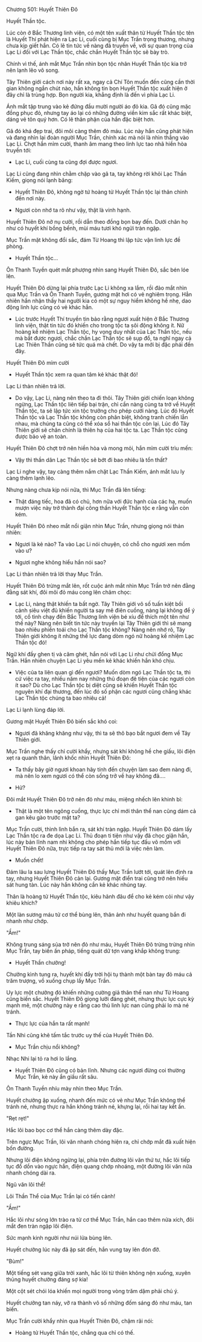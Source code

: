 




Chương 501: Huyết Thiên Đô


Huyết Thần tộc.

Lúc còn ở Bắc Thương linh viện, có một tên xuất thân từ Huyết Thần tộc tên là Huyết Thí phát hiện ra Lạc Li, cuối cùng bị Mục Trần trọng thương, nhưng chưa kịp giết hắn. Có lẽ tin tức về nàng đã truyền về, với sự quan trọng của Lạc Li đối với Lạc Thần tộc, chắc chắn Huyết Thần tộc sẽ bày trò.

Chính vì thế, ánh mắt Mục Trần nhìn bọn tộc nhân Huyết Thần tộc kia trở nên lạnh lẽo vô song.

Tây Thiên giới cách nơi này rất xa, ngay cả Chí Tôn muốn đến cũng cần thời gian không ngắn chút nào, hắn không tin bọn Huyết Thần tộc xuất hiện ở đây chỉ là trùng hợp. Bọn người kia, khẳng định là đến vì phía Lạc Li.

Ánh mắt tập trung vào kẻ đứng đầu mười người áo đỏ kia. Gã đó cũng mặc đồng phục đỏ, nhưng tay áo lại có những đường viền kim sắc rất khác biệt, dáng vẻ tôn quý hơn. Có lẽ thân phận của hắn đặc biệt hơn.

Gã đó khá đẹp trai, đôi môi càng thêm đỏ máu. Lúc này hắn cũng phát hiện và đang nhìn lại đoàn người Mục Trần, chính xác mà nói là nhìn thẳng vào Lạc Li. Chợt hắn mỉm cười, thanh âm mang theo linh lực tao nhã hiền hòa truyền tới:

- Lạc Li, cuối cùng ta cũng đợi được ngươi.

Lạc Li cũng đang nhìn chằm chặp vào gã ta, tay không rời khỏi Lạc Thần Kiếm, giọng nói lạnh băng:

- Huyết Thiên Đô, không ngờ tứ hoàng tử Huyết Thần tộc lại thân chinh đến nơi này.

- Ngươi còn nhớ ta rõ như vậy, thật là vinh hạnh.

Huyết Thiên Đô nở nụ cười, rồi dẫn theo đồng bọn bay đến. Dưới chân họ như có huyết khí bồng bềnh, mùi máu tươi khó ngửi tràn ngập.

Mục Trần mặt không đổi sắc, đám Từ Hoang thì lập tức vận linh lực đề phòng.

- Huyết Thần tộc...

Ôn Thanh Tuyền quét mắt phượng nhìn sang Huyết Thiên Đô, sắc bén lóe lên.

Huyết Thiên Đô dừng lại phía trước Lạc Li không xa lắm, rồi đảo mắt nhìn qua Mục Trần và Ôn Thanh Tuyền, gương mặt hơi có vẻ nghiêm trọng. Hẳn nhiên hắn nhận thấy hai người kia có một sự nguy hiểm không hề nhẹ, dao động linh lực cũng có vẻ khác hẳn.

- Lúc trước Huyết Thí truyền tin bảo rằng ngươi xuất hiện ở Bắc Thương linh viện, thật tin tức đó khiến cho trong tộc ta sôi động không ít. Nữ hoàng kế nhiệm Lạc Thần tộc, hy vọng duy nhất của Lạc Thần tộc, nếu mà bắt được ngươi, chắc chắn Lạc Thần tộc sẽ sụp đổ, ta nghĩ ngay cả Lạc Thiên Thần cũng sẽ tức quá mà chết. Do vậy ta mới bị đặc phái đến đây.

Huyết Thiên Đô mỉm cười

- Huyết Thần tộc xem ra quan tâm kẻ khác thật đó!

Lạc Li thản nhiên trả lời.

- Do vậy, Lạc Li, nàng nên theo ta đi thôi. Tây Thiên giới chiến loạn không ngừng, Lạc Thần tộc liên tiếp bại trận, chỉ cần nàng cùng ta trở về Huyết Thần tộc, ta sẽ lập tức xin tộc trưởng cho phép cưới nàng. Lúc đó Huyết Thần tộc và Lạc Thần tộc không còn phân biệt, không tranh chiến lẫn nhau, mà chúng ta cũng có thể xóa sổ hai thần tộc còn lại. Lúc đó Tây Thiên giới sẽ chân chính là thiên hạ của hai tộc ta. Lạc Thần tộc cũng được bảo vệ an toàn.

Huyết Thiên Đô chợt trở nên hiền hòa và mong mỏi, hắn mỉm cười trìu mến:

- Vậy thì thần dân Lạc Thần tộc sẽ bớt đi bao nhiêu là tổn thất?

Lạc Li nghe vậy, tay càng thêm nắm chặt Lạc Thần Kiếm, ánh mắt lưu ly càng thêm lạnh lẽo.

Nhưng nàng chưa kịp nói nữa, thì Mục Trần đã lên tiếng:

- Thật đáng tiếc, hoa đã có chủ, hơn nữa với đức hạnh của các hạ, muốn mượn việc này trở thành đại công thần Huyết Thần tộc e rằng vẫn còn kém.

Huyết Thiên Đô nheo mắt nổi giận nhìn Mục Trần, nhưng giọng nói thản nhiên:

- Ngươi là kẻ nào? Ta vào Lạc Li nói chuyện, có chỗ cho ngươi xen mồm vào ư?

- Ngươi nghe không hiểu hắn nói sao?

Lạc Li thản nhiên trả lời thay Mục Trần.

Huyết Thiên Đô trừng mắt lên, rốt cuộc ánh mắt nhìn Mục Trần trở nên đằng đằng sát khí, đôi môi đỏ máu cong lên châm chọc:

- Lạc Li, nàng thật khiến ta bất ngờ. Tây Thiên giới vô số tuấn kiệt bối cảnh siêu việt đủ khiến người ta say mê điên cuồng, nàng lại không để ý tới, cố tình chạy đến Bắc Thương linh viện bé xíu để thích một tên như thế này? Nàng nên biết tin tức này truyền lại Tây Thiên giới thì sẽ mang bao nhiêu phiền toái cho Lạc Thần tộc không? Nàng nên nhớ rõ, Tây Thiên giới không ít những thế lực đang dòm ngó nữ hoàng kế nhiệm Lạc Thần tộc đó!

Ngữ khí đầy ghen tị và căm ghét, hắn nói với Lạc Li như chửi đổng Mục Trần. Hắn nhiên chuyện Lạc Li yêu mến kẻ khác khiến hắn khó chịu.

- Việc của ta liên quan gì đến ngươi? Muốn dòm ngó Lạc Thần tộc ta, thì cứ việc ra tay, nhiều năm nay những thủ đoạn đê tiện của các ngươi còn ít sao? Dù cho Lạc Thần tộc bị diệt cũng sẽ khiến Huyết Thần tộc nguyên khí đại thương, đến lúc đó số phận các ngươi cũng chẳng khác Lạc Thần tộc chúng ta bao nhiêu cả!

Lạc Li lạnh lùng đáp lời.

Gương mặt Huyết Thiên Đô biến sắc khó coi:

- Ngươi đã khăng khăng như vậy, thì ta sẽ thô bạo bắt ngươi đem về Tây Thiên giới.

Mục Trần nghe thấy chỉ cười khẩy, nhưng sát khí không hề che giấu, lôi điện xẹt ra quanh thân, lãnh khốc nhìn Huyết Thiên Đô:

- Ta thấy bây giờ ngươi khoan hãy tính đến chuyện làm sao đem nàng đi, mà nên lo xem ngươi có thể còn sống trở về hay không đã....

- Hử?

Đôi mắt Huyết Thiên Đô trở nên đỏ như máu, miệng nhếch lên khinh bỉ:

- Thật là một tên ngông cuồng, thực lực chỉ mới thân thể nan cũng dám cả gan kêu gào trước mặt ta?

Mục Trần cười, thình lình bắn ra, sát khí tràn ngập. Huyết Thiên Đô dám lấy Lạc Thần tộc ra đe dọa Lạc Li. Thủ đoạn ti tiện như vậy đã chọc giận hắn, lúc này bản lĩnh nam nhi không cho phép hắn tiếp tục đấu võ mồm với Huyết Thiên Đô nữa, trực tiếp ra tay sát thủ mới là việc nên làm.

- Muốn chết!

Đám lâu la sau lưng Huyết Thiên Đô thấy Mục Trần lướt tới, quát lên định ra tay, nhưng Huyết Thiên Đô cản lại. Gương mặt điển trai cũng trở nên hiếu sát hung tàn. Lúc này hắn không cần kẻ khác nhúng tay.

Thân là hoàng tử Huyết Thần tộc, kiêu hãnh đâu để cho kẻ kém cỏi như vậy khiêu khích?

Một làn sương máu tử cơ thể bùng lên, thân ảnh như huyết quang bắn đi nhanh như chớp.

"Ầm!"

Không trung sáng sủa trở nên đỏ như máu, Huyết Thiên Đô trừng trừng nhìn Mục Trần, tay biến ấn pháp, tiếng quát dữ tợn vang khắp không trung:

- Huyết Thần chưởng!

Chưởng kình tung ra, huyết khí đầy trời hội tụ thành một bàn tay đỏ máu cả trăm trượng, vồ xuống chụp lấy Mục Trần.

Uy lực một chưởng đó khiến những cường giả thân thể nan như Từ Hoang cũng biến sắc. Huyết Thiên Đô giọng lưỡi đáng ghét, nhưng thực lực cực kỳ mạnh mẽ, một chưởng này e rằng cao thủ linh lực nan cũng phải lo mà né tránh.

- Thực lực của hắn ta rất mạnh!

Tần Nhi cũng khẽ tấm tắc trước uy thế của Huyết Thiên Đô.

- Mục Trần chịu nổi không?

Nhạc Nhi lại tỏ ra hơi lo lắng.

- Huyết Thiên Đô cũng có bản lĩnh. Nhưng các ngươi đừng coi thường Mục Trần, kẻ này ẩn giấu rất sâu.

Ôn Thanh Tuyền nhíu mày nhìn theo Mục Trần.

Huyết chưởng ập xuống, nhanh đến mức có vẻ như Mục Trần không thể tránh né, nhưng thực ra hắn không tránh né, khựng lại, rồi hai tay kết ấn.

"Rẹt rẹt!"

Hắc lôi bao bọc cơ thể hắn càng thêm dày đặc.

Trên ngực Mục Trần, lôi văn nhanh chóng hiện ra, chỉ chớp mắt đã xuất hiện bốn đường.

Nhưng lôi điện không ngừng lại, phía trên đường lôi văn thứ tư, hắc lôi tiếp tục đổ dồn vào ngực hắn, điện quang chớp nhoáng, một đường lôi văn nữa nhanh chóng dài ra.

Ngũ văn lôi thể!

Lôi Thần Thể của Mục Trần lại có tiến cảnh!

"Ầm!"

Hắc lôi như sóng lớn trào ra từ cơ thể Mục Trần, hắn cao thêm nửa xích, đôi mắt đen tràn ngập lôi điện.

Sức mạnh kinh người như núi lửa bùng lên.

Huyết chưởng lúc này đã ập sát đến, hắn vung tay lên đón đỡ.

"Bùm!"

Một tiếng sét vang giữa trời xanh, hắc lôi từ thiên không nện xuống, xuyên thủng huyết chưởng đáng sợ kia!

Một cột sét chói lóa khiến mọi người trong vòng trăm dặm phải chú ý.

Huyết chưởng tan náy, vỡ ra thành vô số những đốm sáng đỏ như máu, tan biến.

Mục Trần cười khẩy nhìn qua Huyết Thiên Đô, chậm rãi nói:

- Hoàng tử Huyết Thần tộc, chẳng qua chỉ có thế.




